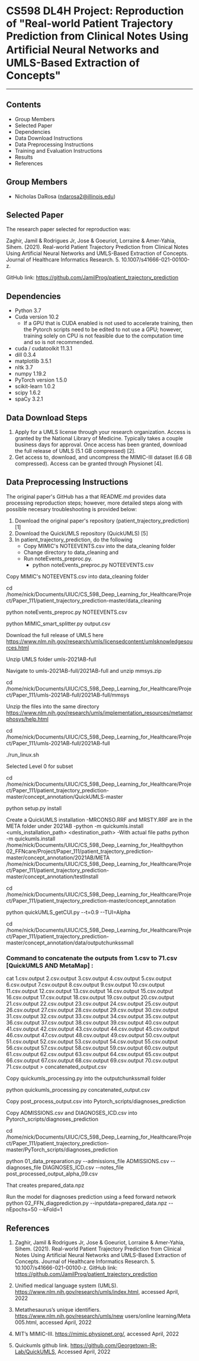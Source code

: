 # CS598 DL4H Project: Reproduction of "Real-world Patient Trajectory Prediction from Clinical Notes Using Artiﬁcial Neural Networks and UMLS-Based Extraction of Concepts"
---------------------

Contents
---------------------
 * Group Members
 * Selected Paper
 * Dependencies
 * Data Download Instructions
 * Data Preprocessing Instructions
 * Training and Evaluation Instructions
 * Results
 * References

Group Members
------------

 * Nicholas DaRosa (ndarosa2@illinois.edu)

Selected Paper
------------

The research paper selected for reproduction was:  

Zaghir, Jamil & Rodrigues Jr, Jose & Goeuriot, Lorraine & Amer-Yahia, Sihem. (2021). Real-world Patient Trajectory Prediction from Clinical Notes Using Artificial Neural Networks and UMLS-Based Extraction of Concepts. Journal of Healthcare Informatics Research. 5. 10.1007/s41666-021-00100-z. 

GitHub link: https://github.com/JamilProg/patient_trajectory_prediction

Dependencies
------------

* Python 3.7
* Cuda version 10.2
 	* If a GPU that is CUDA enabled is not used to accelerate training, then the Pytorch scripts need to be edited to not use a GPU; however, training solely on CPU is not feasible due to the computation time and so is not recommended. 
* cuda / cudatoolkit 11.3.1
* dill 0.3.4
* matplotlib 3.5.1
* nltk 3.7
* numpy 1.19.2
* PyTorch version 1.5.0
* scikit-learn 1.0.2
* scipy 1.6.2
* spaCy 3.2.1
	
Data Download Steps
------------	

 1. Apply for a UMLS license through your research organization. Access is granted by the National Library of Medicine. Typically takes a couple business days for approval. Once access has been granted, download the full release of UMLS (5.1 GB compressed) [2].
 2. Get access to, download, and uncompress the MIMIC-III dataset (6.6 GB compressed). Access can be granted through Physionet [4]. 

Data Preprocessing Instructions 
------------
The original paper's GitHub has a that README.md provides data processing reproduction steps; however, more detailed steps along with possible necesary troubleshooting is provided below: 
 1. Download the original paper's repository (patient_trajectory_prediction) [1]
 2. Download the QuickUMLS repository (QuickUMLS) [5]
 3. In patient_trajectory_prediction, do the following
 	* Copy MIMIC's NOTEEVENTS.csv into the data_cleaning folder
 	* Change directory to data_cleaning and 
	* Run noteEvents_preproc.py. 
		* python noteEvents_preproc.py NOTEEVENTS.csv
 	

Copy MIMIC's NOTEEVENTS.csv into data_cleaning folder

cd /home/nick/Documents/UIUC/CS_598_Deep_Learning_for_Healthcare/Project/Paper_111/patient_trajectory_prediction-master/data_cleaning

python noteEvents_preproc.py NOTEEVENTS.csv

python MIMIC_smart_splitter.py output.csv

Download the full release of UMLS here https://www.nlm.nih.gov/research/umls/licensedcontent/umlsknowledgesources.html

Unzip UMLS folder umls-2021AB-full

Navigate to umls-2021AB-full/2021AB-full and unzip mmsys.zip

cd /home/nick/Documents/UIUC/CS_598_Deep_Learning_for_Healthcare/Project/Paper_111/umls-2021AB-full/2021AB-full/mmsys

Unzip the files into the same directory https://www.nlm.nih.gov/research/umls/implementation_resources/metamorphosys/help.html

cd /home/nick/Documents/UIUC/CS_598_Deep_Learning_for_Healthcare/Project/Paper_111/umls-2021AB-full/2021AB-full

./run_linux.sh

Selected Level 0 for subset

cd /home/nick/Documents/UIUC/CS_598_Deep_Learning_for_Healthcare/Project/Paper_111/patient_trajectory_prediction-master/concept_annotation/QuickUMLS-master

python setup.py install

Create a QuickUMLS installation 
-MRCONSO.RRF and MRSTY.RRF are in the META folder under 2021AB 
-python -m quickumls.install <umls_installation_path> <destination_path>
-With actual file paths 
python -m quickumls.install /home/nick/Documents/UIUC/CS_598_Deep_Learning_for_Healthpython 02_FFNcare/Project/Paper_111/patient_trajectory_prediction-master/concept_annotation/2021AB/META /home/nick/Documents/UIUC/CS_598_Deep_Learning_for_Healthcare/Project/Paper_111/patient_trajectory_prediction-master/concept_annotation/testInstall

cd /home/nick/Documents/UIUC/CS_598_Deep_Learning_for_Healthcare/Project/Paper_111/patient_trajectory_prediction-master/concept_annotation

python quickUMLS_getCUI.py --t=0.9 --TUI=Alpha

cd /home/nick/Documents/UIUC/CS_598_Deep_Learning_for_Healthcare/Project/Paper_111/patient_trajectory_prediction-master/concept_annotation/data/outputchunkssmall

### Command to concatenate the outputs from 1.csv to 71.csv [QuickUMLS AND MetaMap] :
cat 1.csv.output 2.csv.output 3.csv.output 4.csv.output 5.csv.output 6.csv.output 7.csv.output 8.csv.output 9.csv.output 10.csv.output 11.csv.output 12.csv.output 13.csv.output 14.csv.output 15.csv.output 16.csv.output 17.csv.output 18.csv.output 19.csv.output 20.csv.output 21.csv.output 22.csv.output 23.csv.output 24.csv.output 25.csv.output 26.csv.output 27.csv.output 28.csv.output 29.csv.output 30.csv.output 31.csv.output 32.csv.output 33.csv.output 34.csv.output 35.csv.output 36.csv.output 37.csv.output 38.csv.output 39.csv.output 40.csv.output 41.csv.output 42.csv.output 43.csv.output 44.csv.output 45.csv.output 46.csv.output 47.csv.output 48.csv.output 49.csv.output 50.csv.output 51.csv.output 52.csv.output 53.csv.output 54.csv.output 55.csv.output 56.csv.output 57.csv.output 58.csv.output 59.csv.output 60.csv.output 61.csv.output 62.csv.output 63.csv.output 64.csv.output 65.csv.output 66.csv.output 67.csv.output 68.csv.output 69.csv.output 70.csv.output 71.csv.output > concatenated_output.csv

Copy quickumls_processing.py into the outputchunkssmall folder 

python quickumls_processing.py concatenated_output.csv

Copy post_process_output.csv into Pytorch_scripts/diagnoses_prediction

Copy ADMISSIONS.csv and DIAGNOSES_ICD.csv into Pytorch_scripts/diagnoses_prediction

cd /home/nick/Documents/UIUC/CS_598_Deep_Learning_for_Healthcare/Project/Paper_111/patient_trajectory_prediction-master/PyTorch_scripts/diagnoses_prediction

python 01_data_preparation.py --admissions_file ADMISSIONS.csv --diagnoses_file DIAGNOSES_ICD.csv --notes_file post_processed_output_alpha_09.csv

That creates prepared_data.npz 

Run the model for diagnoses prediction using a feed forward network
python 02_FFN_diagprediction.py --inputdata=prepared_data.npz --nEpochs=50 --kFold=1 

References
------------
1. Zaghir, Jamil & Rodrigues Jr, Jose & Goeuriot, Lorraine & Amer-Yahia, Sihem. (2021). Real-world Patient Trajectory Prediction from Clinical Notes Using Artificial Neural Networks and UMLS-Based Extraction of Concepts. Journal of Healthcare Informatics Research. 5. 10.1007/s41666-021-00100-z. 
GitHub link: https://github.com/JamilProg/patient_trajectory_prediction

2. Unified medical language system (UMLS). https://www.nlm.nih.gov/research/umls/index.html, accessed April, 2022

3. Metathesaurus’s unique identifiers. https://www.nlm.nih.gov/research/umls/new users/online learning/Meta 005.html, accessed April, 2022

4. MIT’s MIMIC-III. https://mimic.physionet.org/, accessed April, 2022

5. Quickumls github link. https://github.com/Georgetown-IR-Lab/QuickUMLS, Accessed April, 2022
